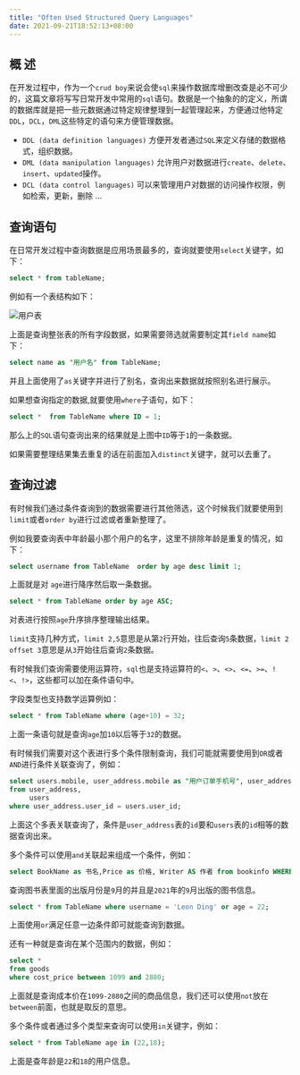 ```yaml
---
title: "Often Used Structured Query Languages"
date: 2021-09-21T18:52:13+08:00
---
```


## 概 述

在开发过程中，作为一个`crud boy`来说会使`sql`来操作数据库增删改查是必不可少的，这篇文章将写写日常开发中常用的`sql`语句。数据是一个抽象的的定义，所谓的数据库就是把一些元数据通过特定规律整理到一起管理起来，方便通过他特定`DDL`，`DCL`，`DML`这些特定的语句来方便管理数据。

- `DDL (data definition languages)` 方便开发者通过`SQL`来定义存储的数据格式，组织数据。
- `DML (data manipulation languages)` 允许用户对数据进行`create`、`delete`、`insert`、`updated`操作。
- `DCL (data control languages)` 可以来管理用户对数据的访问操作权限，例如检索，更新，删除 ...

## 查询语句

在日常开发过程中查询数据是应用场景最多的，查询就要使用`select`关键字，如下：

```sql
select * from tableName;
```

例如有一个表结构如下：

![用户表](https://tva1.sinaimg.cn/large/008i3skNgy1guogri7g9hj60f106zglu02.jpg)

上面是查询整张表的所有字段数据，如果需要筛选就需要制定其`field name`如下：

```sql
select name as "用户名" from TableName;
```
并且上面使用了`as`关键字并进行了别名，查询出来数据就按照别名进行展示。

如果想查询指定的数据,就要使用`where`子语句，如下：

```sql
select *  from TableName where ID = 1;
```
那么上的`SQL`语句查询出来的结果就是上图中`ID`等于`1`的一条数据。

如果需要整理结果集去重复的话在前面加入`distinct`关键字，就可以去重了。

## 查询过滤

有时候我们通过条件查询到的数据需要进行其他筛选，这个时候我们就要使用到`limit`或者`order by`进行过滤或者重新整理了。

例如我要查询表中年龄最小那个用户的名字，这里不排除年龄是重复的情况，如下：

```sql
select username from TableName  order by age desc limit 1;
```
上面就是对 `age`进行降序然后取一条数据。

```sql
select * from TableName order by age ASC;
```
对表进行按照`age`升序排序整理输出结果。

`limit`支持几种方式，`limit 2,5`意思是从第`2`行开始，往后查询`5`条数据，`limit 2 offset 3`意思是从`3`开始往后查询`2`条数据。

有时候我们查询需要使用运算符，`sql`也是支持运算符的`<`、`>`、`<>`、`<=`、`>=`、`!<`、`!>`，这些都可以加在条件语句中。

字段类型也支持数学运算例如：

```sql
select * from TableName where (age+10) = 32;
```
上面一条语句就是查询`age`加`10`以后等于`32`的数据。

有时候我们需要对这个表进行多个条件限制查询，我们可能就需要使用到`OR`或者`AND`进行条件关联查询了，例如：

```sql
select users.mobile, user_address.mobile as "用户订单手机号", user_address.address
from user_address,
     users
where user_address.user_id = users.user_id;
```
上面这个多表关联查询了，条件是`user_address`表的`id`要和`users`表的`id`相等的数据查询出来。

多个条件可以使用`and`关联起来组成一个条件，例如：

```sql
select BookName as 书名,Price as 价格, Writer AS 作者 from bookinfo WHERE MONTH(pDate)=9 and YEAR(pDate)=2021;
```
查询图书表里面的出版月份是`9`月的并且是`2021`年的`9`月出版的图书信息。

```sql
select * from TableName where username = 'Leon Ding' or age = 22;
```

上面使用`or`满足任意一边条件即可就能查询到数据。

还有一种就是查询在某个范围内的数据，例如：

```sql
select *
from goods
where cost_price between 1099 and 2880;
```

上面就是查询成本价在`1099-2880`之间的商品信息，我们还可以使用`not`放在`between`前面，也就是取反的意思。

多个条件或者通过多个类型来查询可以使用`in`关键字，例如：

```sql
select * from TableName age in (22,18);
```
上面是查年龄是`22`和`18`的用户信息。


